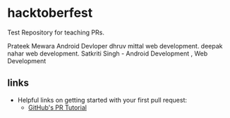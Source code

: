 # hacktoberfest
Test Repository for teaching PRs.

Prateek Mewara Android Devloper
dhruv mittal web development.
deepak nahar web development.
Satkriti Singh - Android Development , Web Development

## links
* Helpful links on getting started with your first pull request: 
  * [GitHub's PR Tutorial](https://help.github.com/articles/creating-a-pull-request)
